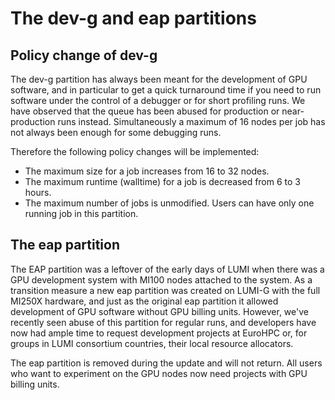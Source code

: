 # The dev-g and eap partitions

## Policy change of dev-g

The dev-g partition has always been meant for the development of GPU software, and in particular
to get a quick turnaround time if you need to run software under the control of a debugger or
for short profiling runs. We have observed that the queue has been abused for production
or near-production runs instead. Simultaneously a maximum of 16 nodes per job has not always
been enough for some debugging runs.

Therefore the following policy changes will be implemented:

-   The maximum size for a job increases from 16 to 32 nodes.
-   The maximum runtime (walltime) for a job is decreased from 6 to 3 hours.
-   The maximum number of jobs is unmodified. Users can have only one running job in this
    partition.


## The eap partition

The EAP partition was a leftover of the early days of LUMI when there was a GPU development system
with MI100 nodes attached to the system. As a transition measure a new eap partition was created on
LUMI-G with the full MI250X hardware, and just as the original eap partition it allowed development
of GPU software without GPU billing units. However, we've recently seen abuse of this partition for
regular runs, and developers have now had ample time to request development projects at EuroHPC or,
for groups in LUMI consortium countries, their local resource allocators.

The eap partition is removed during the update and will not return. All users who want to experiment
on the GPU nodes now need projects with GPU billing units.
